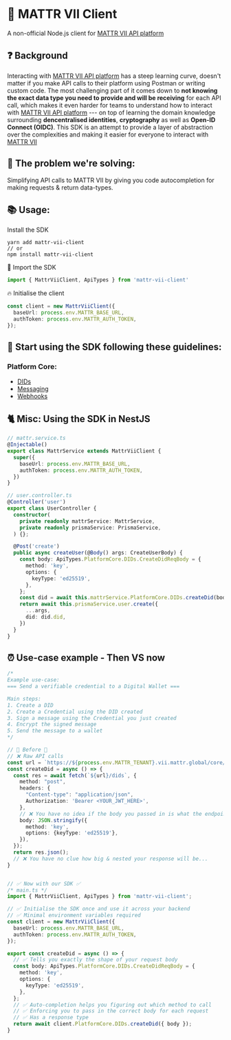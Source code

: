 # 🚀 MATTR VII Client

A non-official Node.js client for [MATTR VII API platform](https://learn.mattr.global/api-reference/v1.0.1/)

## ❓ Background
Interacting with [MATTR VII API platform](https://learn.mattr.global/api-reference/v1.0.1/) has a steep learning curve, doesn't matter if you make API calls to their platform using Postman or writing custom code. The most challenging part of it comes down to **not knowing the exact data type you need to provide and will be receiving** for each API call, which makes it even harder for teams to understand how to interact with [MATTR VII API platform](https://learn.mattr.global/api-reference/v1.0.1/) --- on top of learning the domain knowledge surrounding **dencentralised identities**, **cryptography** as well as **Open-ID Connect (OIDC)**. This SDK is an attempt to provide a layer of abstraction over the complexities and making it easier for everyone to interact with [MATTR VII](https://learn.mattr.global/api-reference/v1.0.1/)

## 🔑 The problem we're solving:
Simplifying API calls to MATTR VII by giving you code autocompletion for making requests & return data-types.

##  📚 Usage:
Install the SDK
```shell
yarn add mattr-vii-client
// or
npm install mattr-vii-client
```

🛒 Import the SDK
```ts
import { MattrViiClient, ApiTypes } from 'mattr-vii-client'
```

🔥 Initialise the client
```ts
const client = new MattrViiClient({
  baseUrl: process.env.MATTR_BASE_URL,
  authToken: process.env.MATTR_AUTH_TOKEN,
});
```

## ‍🏫 Start using the SDK following these guidelines:
### Platform Core:
- [DIDs](https://github.com/Mingyang-Li/mattr-vii/blob/main/doc/platform-core/DIDs.md)
- [Messaging](https://github.com/Mingyang-Li/mattr-vii/blob/main/doc/platform-core/Messaging.md)
- [Webhooks](https://github.com/Mingyang-Li/mattr-vii/blob/main/doc/platform-core/Webhooks.md)

## 🐈 Misc: Using the SDK in NestJS
```ts
// mattr.service.ts
@Injectable()
export class MattrService extends MattrViiClient {
  super({
    baseUrl: process.env.MATTR_BASE_URL,
    authToken: process.env.MATTR_AUTH_TOKEN,
  })
}

// user.controller.ts
@Controller('user')
export class UserController {
  constructor(
    private readonly mattrService: MattrService,
    private readonly prismaService: PrismaService,
  ) {};

  @Post('create')
  public async createUser(@Body() args: CreateUserBody) {
    const body: ApiTypes.PlatformCore.DIDs.CreateDidReqBody = {
      method: 'key',
      options: {
        keyType: 'ed25519',
      },
    };
    const did = await this.mattrService.PlatformCore.DIDs.createDid(body);
    return await this.prismaService.user.create({
      ...args,
      did: did.did,
    })
  }
}
```

## ⏰ Use-case example - Then VS now
```ts
/*
Example use-case:
=== Send a verifiable credential to a Digital Wallet ===

Main steps:
1. Create a DID
2. Create a Credential using the DID created
3. Sign a message using the Credential you just created
4. Encrypt the signed message
5. Send the message to a wallet
*/

// 💩 Before 💩
// ❌ Raw API calls
const url = `https://${process.env.MATTR_TENANT}.vii.mattr.global/core/v1`;
const createDid = async () => {
  const res = await fetch(`${url}/dids`, {
    method: "post",
    headers: {
      "Content-type": "application/json",
      Authorization: 'Bearer <YOUR_JWT_HERE>',
    },
    // ❌ You have no idea if the body you passed in is what the endpoint expects
    body: JSON.stringify({
      method: 'key',
      options: {keyType: 'ed25519'},
    }),
  });
  return res.json();
  // ❌ You have no clue how big & nested your response will be...
}


// ✅ Now with our SDK ✅
/* main.ts */
import { MattrViiClient, ApiTypes } from 'mattr-vii-client';

// ✅ Initialise the SDK once and use it across your backend
// ✅ Minimal environment variables required
const client = new MattrViiClient({
  baseUrl: process.env.MATTR_BASE_URL,
  authToken: process.env.MATTR_AUTH_TOKEN,
});

export const createDid = async () => {
  // ✅ Tells you exactly the shape of your request body
  const body: ApiTypes.PlatformCore.DIDs.CreateDidReqBody = {
    method: 'key',
    options: {
      keyType: 'ed25519',
    },
  };
  // ✅ Auto-completion helps you figuring out which method to call
  // ✅ Enforcing you to pass in the correct body for each request
  // ✅ Has a response type
  return await client.PlatformCore.DIDs.createDid({ body });
}
```
